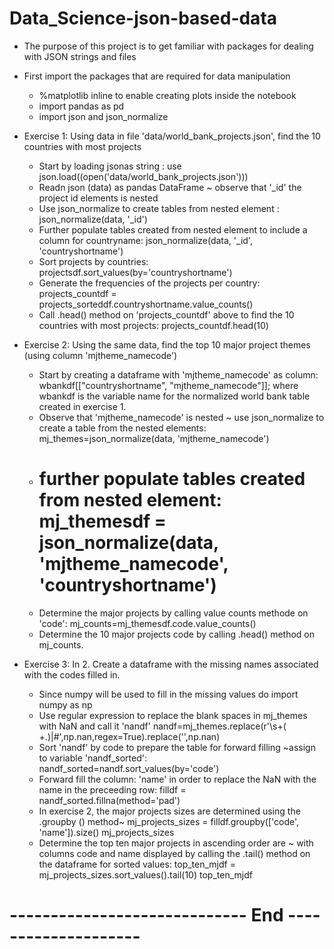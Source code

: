 # Data_Science-json-based-data

* The purpose of this project is to get familiar with packages for dealing with JSON strings and files

* First import the packages that are required for data manipulation
    * %matplotlib inline to enable creating plots inside the notebook 
	* import pandas as pd
	* import json and json_normalize
* Exercise 1: Using data in file 'data/world_bank_projects.json', find the 10 countries with most projects
	* Start by loading jsonas string : use json.load((open('data/world_bank_projects.json')))
	* Readn json (data) as pandas DataFrame ~ observe that '_id' the project id elements is nested
	* Use json_normalize to create tables from nested element : json_normalize(data, '_id')
	* Further populate tables created from nested element to include a column for countryname: json_normalize(data, '_id', 'countryshortname')
	* Sort projects by countries: projectsdf.sort_values(by='countryshortname')
	* Generate the frequencies of the projects per country: projects_countdf = projects_sorteddf.countryshortname.value_counts()
	* Call .head() method on 'projects_countdf' above to find the 10 countries with most projects: projects_countdf.head(10)

* Exercise 2: Using the same data, find the top 10 major project themes (using column 'mjtheme_namecode')
	* Start by creating a dataframe with 'mjtheme_namecode' as column: wbankdf[["countryshortname", "mjtheme_namecode"]]; where wbankdf is the variable name for the normalized world bank table created in exercise 1.
	* Observe that 'mjtheme_namecode' is nested ~ use json_normalize to create a table from the nested elements: mj_themes=json_normalize(data, 'mjtheme_namecode')
	* # further populate tables created from nested element: mj_themesdf = json_normalize(data, 'mjtheme_namecode', 'countryshortname')
	* Determine the major projects by calling value counts methode on 'code': mj_counts=mj_themesdf.code.value_counts()
	* Determine the 10 major projects code by calling .head() method on mj_counts.


* Exercise 3: In 2. Create a dataframe with the missing names associated with the codes filled in. 
	* Since numpy will be used to fill in the missing values do import numpy as np
	* Use regular expression to replace the blank spaces in mj_themes with NaN and call it 'nandf'
nandf=mj_themes.replace(r'\s+( +\.)|#',np.nan,regex=True).replace('',np.nan)
	* Sort 'nandf' by code to prepare the table for forward filling ~assign to variable 'nandf_sorted':
nandf_sorted=nandf.sort_values(by='code')
	* Forward fill the column: 'name' in order to replace the NaN with the name in the preceeding row: filldf = nandf_sorted.fillna(method='pad')
	* In exercise 2, the major projects sizes are determined using the .groupby () method~
mj_projects_sizes = filldf.groupby(['code', 'name']).size()
mj_projects_sizes
	* Determine the top ten major projects in ascending order are ~ with columns code and name displayed by calling the .tail() method on the dataframe for sorted values: top_ten_mjdf = mj_projects_sizes.sort_values().tail(10)
top_ten_mjdf

# ----------------------------- End --------------------

